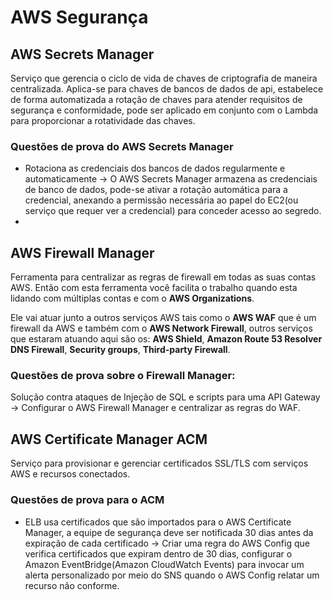 # AWS Segurança

## AWS Secrets Manager

Serviço que gerencia o ciclo de vida de chaves de criptografia de maneira centralizada. Aplica-se para chaves de bancos de dados de api, estabelece de forma automatizada a rotação de chaves para atender requisitos de segurança e conformidade, pode ser aplicado em conjunto com o Lambda para proporcionar a rotatividade das chaves.

### Questões de prova do AWS Secrets Manager

- Rotaciona as credenciais dos bancos de dados regularmente e automaticamente -> O AWS Secrets Manager armazena as credenciais de banco de dados, pode-se ativar a rotação automática para a credencial, anexando a permissão necessária ao papel do EC2(ou serviço que requer ver a credencial) para conceder acesso ao segredo.
- 





## AWS Firewall Manager

Ferramenta para centralizar as regras de firewall em todas as suas contas AWS. Então com esta ferramenta você facilita o trabalho quando esta lidando com múltiplas contas e com o **AWS Organizations**. 

Ele vai atuar junto a outros serviços AWS tais como o **AWS WAF** que é um firewall da AWS e também com o **AWS Network Firewall**, outros serviços que estaram atuando aqui são os: **AWS Shield**, **Amazon Route 53 Resolver DNS Firewall**, **Security groups**, **Third-party Firewall**.

### Questões de prova sobre o Firewall Manager:

Solução contra ataques de Injeção de SQL e scripts para uma API Gateway -> Configurar o AWS Firewall Manager e centralizar as regras do WAF.

## AWS Certificate Manager ACM

Serviço para provisionar e gerenciar certificados SSL/TLS com serviços AWS e recursos conectados.

### Questões de prova para o ACM

- ELB usa certificados que são importados para o AWS Certificate Manager, a equipe de segurança deve ser notificada 30 dias antes da expiração de cada certificado -> Criar uma regra do AWS Config que verifica certificados que expiram dentro de 30 dias, configurar o Amazon EventBridge(Amazon CloudWatch Events) para invocar um alerta personalizado por meio do SNS quando o AWS Config relatar um recurso não conforme.

